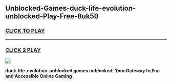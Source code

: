 
## Unblocked-Games-duck-life-evolution-unblocked-Play-Free-8uk50
<h3>
<a href="https://premium76.site?title=duck-life-evolution-unblocked&ref=12A">CLICK TO PLAY</a></h3>
<hr>

<h3>
<a href="https://premium76.site?title=duck-life-evolution-unblocked&ref=12A">CLICK 2 PLAY</a>
  
</h3>

<a href="https://premium76.site?title=duck-life-evolution-unblocked&ref=12A"><img src="https://clearcache.store/games.png"></a>


**duck-life-evolution-unblocked games unblocked: Your Gateway to Fun and Accessible Online Gaming**
